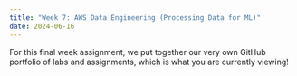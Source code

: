 ```yaml
---
title: "Week 7: AWS Data Engineering (Processing Data for ML)"
date: 2024-06-16
---
```


For this final week assignment, we put together our very own GitHub portfolio of labs and assignments, which is what you are currently viewing!
